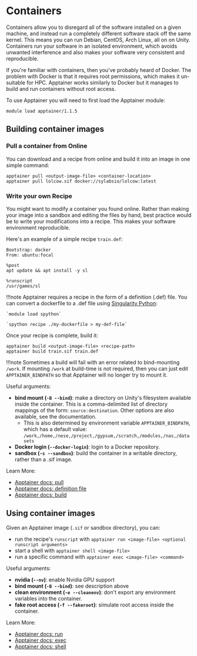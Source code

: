 # Containers #

Containers allow you to disregard all of the software installed on a given machine,
and instead run a completely different software stack off the same kernel.
This means you can run Debian, CentOS, Arch Linux, all on on Unity.
Containers run your software in an isolated environment, which avoids unwanted interference
and also makes your software very consistent and reproducible.

If you're familiar with containers, then you've probably heard of Docker.
The problem with Docker is that it requires root permissions, which makes it un-suitable for HPC.
Apptainer works similarly to Docker but it manages to build and run containers without root access.

To use Apptainer you will need to first load the Apptainer module:
```
module load apptainer/1.1.5
```

## Building container images ##
### Pull a container from Online ###
You can download and a recipe from online and build it into an image in one simple command:
```
apptainer pull <output-image-file> <container-location>
apptainer pull lolcow.sif docker://sylabsio/lolcow:latest
```

### Write your own Recipe ###

You might want to modify a container you found online.
Rather than making your image into a sandbox and editing the files by hand,
best practice would be to write your modifications into a recipe.
This makes your software environment reproducible.

Here's an example of a simple recipe `train.def`:
```
Bootstrap: docker
From: ubuntu:focal

%post
apt update && apt install -y sl

%runscript
/usr/games/sl
```

!!!note
    Apptainer requires a recipe in the form of a definition (.def) file.
    You can convert a dockerfile to a .def file using [Singularity Python](https://singularityhub.github.io/singularity-cli/recipes):

    `module load spython`

    `spython recipe ./my-dockerfile > my-def-file`

Once your recipe is complete, build it:
```
apptainer build <output-image-file> <recipe-path>
apptainer build train.sif train.def
```

!!!note
    Sometimes a build will fail with an error related to bind-mounting `/work`.
    If mounting `/work` at build-time is not required, then you can just edit `APPTAINER_BINDPATH`
    so that Apptainer will no longer try to mount it.

Useful arguments:

* **bind mount (`-B --bind`)**: make a directory on Unity's filesystem available inside the container.
This is a comma-delimited list of directory mappings of the form: `source:destination`.
Other options are also available, see the documentation.
    * This is also determined by environment variable `APPTAINER_BINDPATH`, which has a default value:
    `/work,/home,/nese,/project,/gypsum,/scratch,/modules,/nas,/datasets`
* **Docker login (`--docker-login`)**: login to a Docker repository.
* **sandbox (`-s --sandbox`)**: build the container in a writable directory, rather than a .sif image.

Learn More:

* [Apptainer docs: pull](https://apptainer.org/docs/user/main/cli/apptainer_pull.html)
* [Apptainer docs: definition file](https://apptainer.org/docs/user/1.0/definition_files.html)
* [Apptainer docs: build](https://apptainer.org/docs/user/main/cli/apptainer_build.html)


## Using container images ##
Given an Apptainer image (`.sif` or sandbox directory), you can:

* run the recipe's `runscript` with `apptainer run <image-file> <optional runscript arguments>`
* start a shell with `apptainer shell <image-file>`
* run a specific command with `apptainer exec <image-file> <command>`

Useful arguments:

* **nvidia (`--nv`)**: enable Nvidia GPU support
* **bind mount (`-B --bind`)**: see description above
* **clean environment (`-e --cleanenv`)**: don't export any environment variables into the container.
* **fake root access (`-f --fakeroot`)**: simulate root access inside the container.

Learn More:

* [Apptainer docs: run](https://apptainer.org/docs/user/main/cli/apptainer_run.html)
* [Apptainer docs: exec](https://apptainer.org/docs/user/main/cli/apptainer_exec.html)
* [Apptainer docs: shell](https://apptainer.org/docs/user/main/cli/apptainer_shell.html)
